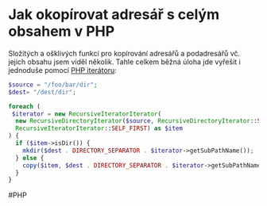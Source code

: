 # Jak okopírovat adresář s celým obsahem v PHP

Složitých a ošklivých funkcí pro kopírování adresářů a podadresářů vč. jejich obsahu jsem viděl několik. Tahle celkem běžná úloha jde vyřešit i jednoduše pomocí [PHP iterátoru](http://cz.php.net/manual/en/spl.iterators.php):

```php
$source = "/foo/bar/dir";
$dest= "/dest/dir";

foreach (
 $iterator = new RecursiveIteratorIterator(
  new RecursiveDirectoryIterator($source, RecursiveDirectoryIterator::SKIP_DOTS),
  RecursiveIteratorIterator::SELF_FIRST) as $item
) {
  if ($item->isDir()) {
    mkdir($dest . DIRECTORY_SEPARATOR . $iterator->getSubPathName());
  } else {
    copy($item, $dest . DIRECTORY_SEPARATOR . $iterator->getSubPathName());
  }
}
```

#PHP
